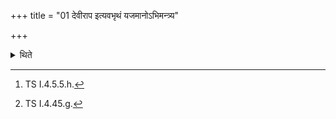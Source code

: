 +++
title = "01 देवीराप इत्यवभृथं यजमानोऽभिमन्त्र्य"

+++

<details><summary>थिते</summary>

1. after the sacrificer has addressed the Avabhr̥tha-water with devirāpaḥ...,[^1] and after the sacrificer and his wife have plunged into the water with sumitrā no āpa oṣadhayaḥ...[^2] they, without dipping (their bodies completely), bathe themselves including their heads (sprinkling water on the heads).   

[^1]: TS I.4.5.5.h.  

[^2]: TS I.4.45.g.  
</details>
